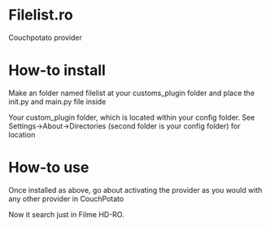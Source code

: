 Filelist.ro
===========

Couchpotato provider

How-to install
===========
Make an folder named filelist at your customs_plugin folder and place the init.py and main.py file inside

Your custom_plugin folder, which is located within your config folder. See Settings->About->Directories (second folder is your config folder) for location

How-to use
==========
Once installed as above, go about activating the provider as you would with any other provider in CouchPotato

Now it search just in Filme HD-RO.
